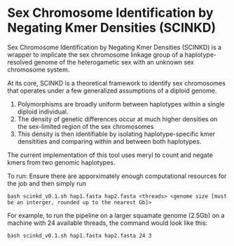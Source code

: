 # Sex Chromosome Identification by Negating Kmer Densities (SCINKD)
Sex Chromosome Identification by Negating Kmer Densities (SCINKD) is a wrapper to implicate the sex chromosome linkage group of a haplotype-resolved genome of the heterogametic sex with an unknown sex chromosome system.

At its core, SCINKD is a theoretical framework to identify sex chromosomes that operates under a few generalized assumptions of a diploid genome.
  1. Polymorphisms are broadly uniform between haplotypes within a single diploid individual.
  2. The density of genetic differences occur at much higher densities on the sex-limited region of the sex chromosomes
  3. This density is then identifiable by isolating haplotype-specific kmer densitities and comparing within and between both haplotypes.

The current implementation of this tool uses meryl to count and negate kmers from two genomic haplotypes.

To run: Ensure there are apporximately enough computational resources for the job and then simply run
```
bash scinkd_v0.1.sh hap1.fasta hap2.fasta <threads> <genome size [must be an interger, rounded up to the nearest Gb]>
```
For example, to run the pipeline on a larger squamate genome (2.5Gb) on a machine with 24 available threads, the command would look like this:
```
bash scinkd_v0.1.sh hap1.fasta hap2.fasta 24 3
```
